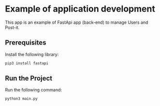 # Example of application development

This app is an example of FastApi app (back-end) to manage Users and Post-it.

## Prerequisites
Install the following library:

```python
pip3 install fastapi
```

## Run the Project
Run the following command:

```python
python3 main.py
```


